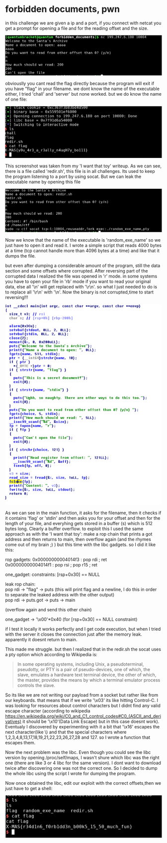 # forbidden documents, pwn

in this challenge we are given a ip and a port, if you connect with netcat you get a prompt for opening a file and for the reading offset and the size.

![alt text](https://raw.githubusercontent.com/quantumbracket/ctf_writeups/master/xmasctf2018/forbidden%20documents/zz.png)

obviouslly you cant read the flag directly because the program will exit if you have "flag" in your filename. we dont know the name of the executable either, I tried 'chall' and 'server' but none worked. but we do know the name of one file:

![alt text](https://raw.githubusercontent.com/quantumbracket/ctf_writeups/master/xmasctf2018/I%20want%20that%20toy/iwtt_8.png)

This screenshot was taken from my 'I want that toy' writeup. As we can see, there is a file called 'redir.sh', this file is in all challenges. Its used to keep the program listening to a port by using socat. But we can leak the executable name by opening this file  

![alt text](https://raw.githubusercontent.com/quantumbracket/ctf_writeups/master/xmasctf2018/forbidden%20documents/zz1.png)

Now we know that the name of the executable is 'random_exe_name' so we just have to open it and read it. I wrote a simple script that reads 4000 bytes at a time (tcp cannot handle more than 4096 bytes at a time) and like that it dumps the file.  

but even after dumping a considerable amount of the program, still the data section and some offsets where corrupted. After reversing part of the corrupted data I realized the file was opened in 'r' mode. in some systems you have to open your file in 'rb' mode if you want to read your original data, else all '\n' will get replaced with '\r\n'. so what I just needed to do is to  replace all '\r\n' with '\n'. Now the binary is not corrupted,time to start reversing!!!

![alt text](https://raw.githubusercontent.com/quantumbracket/ctf_writeups/master/xmasctf2018/forbidden%20documents/zz2.png)

As we can see in the main function, it asks for the filename, then it checks if it contains 'flag' or 'stdin' and then asks you for your offset and then for the length of your file, and everyhing gets stored in a buffer (s) which is 512 bytes long. Clearly a buffer overflow. to exploit this I used the same approach as with the 'I want that toy': make a rop chain that prints a got address and then returns to main, then overflow again (and the rhymes come out of my brain ;) ) but this time with the libc gadgets. so I did it like this:  

rop gadgets:
0x00000000004014f3 : pop rdi ; ret  
0x00000000004014f1 : pop rsi ; pop r15 ; ret  

one_gadget:
constraints:
  [rsp+0x30] == NULL  
  
leak rop chain:  
pop rdi -> "flag" -> puts  (this will print flag and a newline, I do this in order to separate the leaked address with the other output)  
pop rdi -> puts.got -> puts -> main

(overflow again and send this other chain)


one_gadget -> '\x00'*0x40 (for [rsp+0x30] == NULL constraint)  

if I test it locally it works perfectly and I get code execution, but when I tried with the server it closes the connection just after the memory leak. apparently it doesnt return to main. 

This made me struggle. but then I realized that in the redir.sh the socat uses a pty option which according to Wikipedia is:  

>In some operating systems, including Unix, a pseudoterminal, pseudotty, or PTY is a pair of pseudo-devices, one of which, the slave, emulates a hardware text terminal device, the other of which, the master, provides the means by which a terminal emulator process controls the slave.

So its like we are not writing our payload from a socket but rather like from our keyboards. that means that if we write '\x03' its like hitting Control-C. I was looking for resources about control characters but I didnt find any valid escape character (according to wikipedia https://en.wikipedia.org/wiki/C0_and_C1_control_codes#C0_(ASCII_and_derivatives) it should be '\x10'(Data Link Escape) but in this case doesnt work). Eventualy I discovered by experimenting with it a bit that '\x16' escapes the next character(like \\) and that the special characters where 1,2,3,4,8,13,17,18,19,21,22,23,26,27,28 and 127. so I wrote a function that escapes them.  

Now the next problem was the libc. Even though you could see the libc version by opening /proc/self/maps, I wasn't shure which libc was the right one (there are like 3 or 4 libc for the same version). I dont want to download twice after discovering one was not the correct one. So I decided to dump the whole libc using the script I wrote for dumping the program.  

Now once obtained the libc, edit our exploit with the correct offsets,then we just have to get a shell:

![alt text](https://raw.githubusercontent.com/quantumbracket/ctf_writeups/master/xmasctf2018/forbidden%20documents/zz3.png)

